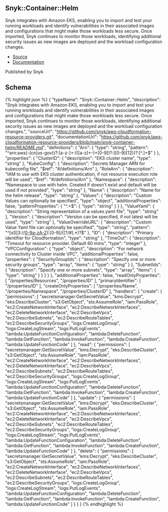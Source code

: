 
## Snyk::Container::Helm

Snyk integrates with Amazon EKS, enabling you to import and test your running workloads and identify vulnerabilities in their associated images and configurations that might make those workloads less secure. Once imported, Snyk continues to monitor those workloads, identifying additional security issues as new images are deployed and the workload configuration changes.

- [Source](https:&#x2F;&#x2F;github.com&#x2F;snyk&#x2F;aws-cloudformation-resource-providers.git) 
- [Documentation]()

Published by Snyk

## Schema
{% highlight json %}
{
    "typeName": "Snyk::Container::Helm",
    "description": "Snyk integrates with Amazon EKS, enabling you to import and test your running workloads and identify vulnerabilities in their associated images and configurations that might make those workloads less secure. Once imported, Snyk continues to monitor those workloads, identifying additional security issues as new images are deployed and the workload configuration changes.",
    "sourceUrl": "https://github.com/snyk/aws-cloudformation-resource-providers.git",
    "documentationUrl": "https://github.com/snyk/aws-cloudformation-resource-providers/blob/main/snyk-container-helm/README.md",
    "definitions": {
        "Arn": {
            "type": "string",
            "pattern": "^arn:aws(-(cn|us-gov))?:[a-z-]+:(([a-z]+-)+[0-9])?:([0-9]{12})?:[^.]+$"
        }
    },
    "properties": {
        "ClusterID": {
            "description": "EKS cluster name",
            "type": "string"
        },
        "KubeConfig": {
            "description": "Secrets Manager ARN for kubeconfig file",
            "$ref": "#/definitions/Arn"
        },
        "RoleArn": {
            "description": "IAM to use with EKS cluster authentication, if not resource execution role will be used",
            "$ref": "#/definitions/Arn"
        },
        "Namespace": {
            "description": "Namespace to use with helm. Created if doesn't exist and default will be used if not provided",
            "type": "string"
        },
        "Name": {
            "description": "Name for the helm release",
            "type": "string"
        },
        "Values": {
            "description": "Custom Values can optionally be specified",
            "type": "object",
            "additionalProperties": false,
            "patternProperties": {
                "^.+$": {
                    "type": "string"
                }
            }
        },
        "ValueYaml": {
            "description": "String representation of a values.yaml file",
            "type": "string"
        },
        "Version": {
            "description": "Version can be specified, if not latest will be used",
            "type": "string"
        },
        "ValueOverrideURL": {
            "description": "Custom Value Yaml file can optionally be specified",
            "type": "string",
            "pattern": "^[sS]3://[0-9a-zA-Z]([-.\\w]*[0-9a-zA-Z])(:[0-9]*)*([?/#].*)?$"
        },
        "ID": {
            "description": "Primary identifier for Cloudformation",
            "type": "string"
        },
        "TimeOut": {
            "description": "Timeout for resource provider. Default 60 mins",
            "type": "integer"
        },
        "VPCConfiguration": {
            "type": "object",
            "description": "For network connectivity to Cluster inside VPC",
            "additionalProperties": false,
            "properties": {
                "SecurityGroupIds": {
                    "description": "Specify one or more security groups",
                    "type": "array",
                    "items": {
                        "type": "string"
                    }
                },
                "SubnetIds": {
                    "description": "Specify one or more subnets",
                    "type": "array",
                    "items": {
                        "type": "string"
                    }
                }
            }
        }
    },
    "additionalProperties": false,
    "readOnlyProperties": [
        "/properties/Resources",
        "/properties/ID"
    ],
    "primaryIdentifier": [
        "/properties/ID"
    ],
    "createOnlyProperties": [
        "/properties/Name",
        "/properties/Namespace",
        "/properties/ClusterID"
    ],
    "handlers": {
        "create": {
            "permissions": [
                "secretsmanager:GetSecretValue",
                "kms:Decrypt",
                "eks:DescribeCluster",
                "s3:GetObject",
                "sts:AssumeRole",
                "iam:PassRole",
                "ec2:CreateNetworkInterface",
                "ec2:DescribeNetworkInterfaces",
                "ec2:DeleteNetworkInterface",
                "ec2:DescribeVpcs",
                "ec2:DescribeSubnets",
                "ec2:DescribeRouteTables",
                "ec2:DescribeSecurityGroups",
                "logs:CreateLogGroup",
                "logs:CreateLogStream",
                "logs:PutLogEvents",
                "lambda:UpdateFunctionConfiguration",
                "lambda:DeleteFunction",
                "lambda:GetFunction",
                "lambda:InvokeFunction",
                "lambda:CreateFunction",
                "lambda:UpdateFunctionCode"
            ]
        },
        "read": {
            "permissions": [
                "secretsmanager:GetSecretValue",
                "kms:Decrypt",
                "eks:DescribeCluster",
                "s3:GetObject",
                "sts:AssumeRole",
                "iam:PassRole",
                "ec2:CreateNetworkInterface",
                "ec2:DescribeNetworkInterfaces",
                "ec2:DeleteNetworkInterface",
                "ec2:DescribeVpcs",
                "ec2:DescribeSubnets",
                "ec2:DescribeRouteTables",
                "ec2:DescribeSecurityGroups",
                "logs:CreateLogGroup",
                "logs:CreateLogStream",
                "logs:PutLogEvents",
                "lambda:UpdateFunctionConfiguration",
                "lambda:DeleteFunction",
                "lambda:GetFunction",
                "lambda:InvokeFunction",
                "lambda:CreateFunction",
                "lambda:UpdateFunctionCode"
            ]
        },
        "update": {
            "permissions": [
                "secretsmanager:GetSecretValue",
                "kms:Decrypt",
                "eks:DescribeCluster",
                "s3:GetObject",
                "sts:AssumeRole",
                "iam:PassRole",
                "ec2:CreateNetworkInterface",
                "ec2:DescribeNetworkInterfaces",
                "ec2:DeleteNetworkInterface",
                "ec2:DescribeVpcs",
                "ec2:DescribeSubnets",
                "ec2:DescribeRouteTables",
                "ec2:DescribeSecurityGroups",
                "logs:CreateLogGroup",
                "logs:CreateLogStream",
                "logs:PutLogEvents",
                "lambda:UpdateFunctionConfiguration",
                "lambda:DeleteFunction",
                "lambda:GetFunction",
                "lambda:InvokeFunction",
                "lambda:CreateFunction",
                "lambda:UpdateFunctionCode"
            ]
        },
        "delete": {
            "permissions": [
                "secretsmanager:GetSecretValue",
                "kms:Decrypt",
                "eks:DescribeCluster",
                "s3:GetObject",
                "sts:AssumeRole",
                "iam:PassRole",
                "ec2:CreateNetworkInterface",
                "ec2:DescribeNetworkInterfaces",
                "ec2:DeleteNetworkInterface",
                "ec2:DescribeVpcs",
                "ec2:DescribeSubnets",
                "ec2:DescribeRouteTables",
                "ec2:DescribeSecurityGroups",
                "logs:CreateLogGroup",
                "logs:CreateLogStream",
                "logs:PutLogEvents",
                "lambda:UpdateFunctionConfiguration",
                "lambda:DeleteFunction",
                "lambda:GetFunction",
                "lambda:InvokeFunction",
                "lambda:CreateFunction",
                "lambda:UpdateFunctionCode"
            ]
        }
    }
}
{% endhighlight %}
